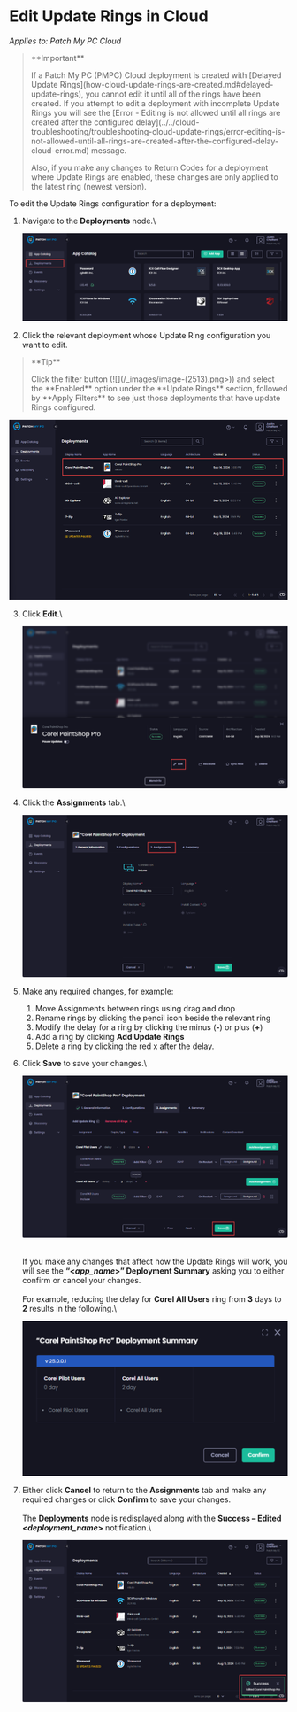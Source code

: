 # Edit Update Rings in Cloud

_Applies to: Patch My PC Cloud_

> \*\*Important\*\*
>
> If a Patch My PC (PMPC) Cloud deployment is created with \[Delayed Update Rings]\(how-cloud-update-rings-are-created.md#delayed-update-rings), you cannot edit it until all of the rings have been created. If you attempt to edit a deployment with incomplete Update Rings you will see the \[Error - Editing is not allowed until all rings are created after the configured delay]\(../../cloud-troubleshooting/troubleshooting-cloud-update-rings/error-editing-is-not-allowed-until-all-rings-are-created-after-the-configured-delay-cloud-error.md) message.
>
> Also, if you make any changes to Return Codes for a deployment where Update Rings are enabled, these changes are only applied to the latest ring (newest version).

To edit the Update Rings configuration for a deployment:

1.  Navigate to the **Deployments** node.\\

    ![Navigating to the "Deployments" node](/_images/image-(434).png)
2. Click the relevant deployment whose Update Ring configuration you want to edit.

> \*\*Tip\*\*
>
> Click the filter button (!\[]\(/\_images/image-(2513).png>)) and select the \*\*Enabled\*\* option under the \*\*Update Rings\*\* section, followed by \*\*Apply Filters\*\* to see just those deployments that have update Rings configured.

![Clicking the relevant deployment you want to edit](/_images/image-(2060).png)

3.  Click **Edit**.\\

    ![Clicking "More Info"](/_images/image-(436).png)
4.  Click the **Assignments** tab.\\

    ![Clicking the "Assignments" tab](/_images/image-(437).png)
5. Make any required changes, for example:
   1. Move Assignments between rings using drag and drop
   2. Rename rings by clicking the pencil icon beside the relevant ring
   3. Modify the delay for a ring by clicking the minus (**-**) or plus (**+**)
   4. Add a ring by clicking **Add Update Rings**
   5. Delete a ring by clicking the red x after the delay.
6.  Click **Save** to save your changes.\\

    ![Clicking "Save"](/_images/image-(438).png)

    \
    If you make any changes that affect how the Update Rings will work, you will see the **“<**_**app\_name**_**>” Deployment Summary** asking you to either confirm or cancel your changes.\
    \
    For example, reducing the delay for **Corel All Users** ring from **3** days to **2** results in the following.\\

    ![Example "Deployment Summary" showing the effects of the edit](/_images/image-(439).png)
7.  Either click **Cancel** to return to the **Assignments** tab and make any required changes or click **Confirm** to save your changes.\
    \
    The **Deployments** node is redisplayed along with the **Success – Edited <**_**deployment\_name**_**>** notification.\\

    ![](/_images/image-(440).png)
